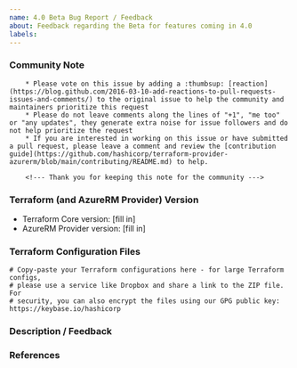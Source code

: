 ```yaml
---
name: 4.0 Beta Bug Report / Feedback
about: Feedback regarding the Beta for features coming in 4.0
labels: 
---
```


### Community Note

<!--- Please keep this note for the community --->

        * Please vote on this issue by adding a :thumbsup: [reaction](https://blog.github.com/2016-03-10-add-reactions-to-pull-requests-issues-and-comments/) to the original issue to help the community and maintainers prioritize this request
        * Please do not leave comments along the lines of "+1", "me too" or "any updates", they generate extra noise for issue followers and do not help prioritize the request
        * If you are interested in working on this issue or have submitted a pull request, please leave a comment and review the [contribution guide](https://github.com/hashicorp/terraform-provider-azurerm/blob/main/contributing/README.md) to help.

        <!--- Thank you for keeping this note for the community --->

<!--- Thank you for keeping this note for the community --->

### Terraform (and AzureRM Provider) Version

<!-- this can be obtained from `terraform -v` -->

* Terraform Core version: [fill in]
* AzureRM Provider version: [fill in]

### Terraform Configuration Files

<!--- Information about code formatting: https://help.github.com/articles/basic-writing-and-formatting-syntax/#quoting-code --->

```hcl
# Copy-paste your Terraform configurations here - for large Terraform configs,
# please use a service like Dropbox and share a link to the ZIP file. For
# security, you can also encrypt the files using our GPG public key: https://keybase.io/hashicorp
```

### Description / Feedback

<!--- What should have happened? --->

### References

<!---
Information about referencing Github Issues: https://help.github.com/articles/basic-writing-and-formatting-syntax/#referencing-issues-and-pull-requests

Are there any other GitHub issues (open or closed) or pull requests that should be linked here? Such as vendor documentation?
--->